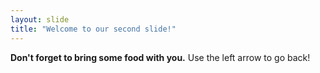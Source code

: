 ```yaml
---
layout: slide
title: "Welcome to our second slide!"
---
```

**Don't forget to bring some food with you.**
Use the left arrow to go back!

